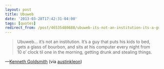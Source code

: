```yaml
---
layout: post 
title: Ubuweb
date: '2013-03-28T17:42:31-04:00' 
tags: [quotes] 
redirect_from: /post/46535480688/ubuweb-its-not-an-institution-its-a-guy-that/
---
```


> Ubuweb… it’s not an institution. It’s a guy that puts his kids to bed, gets a glass of bourbon, and sits at his computer every night from 10 o’ clock til one in the morning, getting drunk and stealing things.

—[Kenneth Goldsmith](http://www.livestream.com/momatalks/video?clipId=pla_6580e2d0-8645-4a5c-8d2e-729a7b07dec2&utm_source=lslibrary&utm_medium=ui-thumb) (via [austinkleon](http://tumblr.austinkleon.com/))


